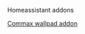Homeassistant addons

[Commax wallpad addon](https://github.com/wooooooooooook/HAaddons/tree/master/CommaxWallpadAddon)
